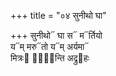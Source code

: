 +++
title = "०४ सुनीथो घा"

+++
सुनीथो᳓ घा स᳓ म᳓र्तियो  
य᳓म् मरु᳓तो य᳓म् अर्यमा᳓  
मित्रः᳓ पा᳐᳓न्ति अद्रु᳓हः